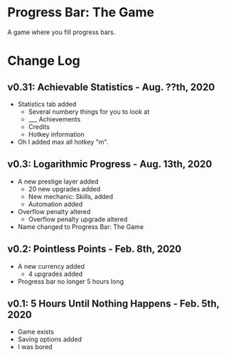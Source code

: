 # Progress Bar: The Game
A game where you fill progress bars.

# Change Log
## v0.31: Achievable Statistics - Aug. ??th, 2020
* Statistics tab added
  * Several numbery things for you to look at
  * ___ Achievements
  * Credits
  * Hotkey information
* Oh I added max all hotkey "m".
## v0.3: Logarithmic Progress - Aug. 13th, 2020
* A new prestige layer added
  * 20 new upgrades added
  * New mechanic: Skills, added
  * Automation added
* Overflow penalty altered
  * Overflow penalty upgrade altered
* Name changed to Progress Bar: The Game
## v0.2: Pointless Points - Feb. 8th, 2020
* A new currency added
  * 4 upgrades added
* Progress bar no longer 5 hours long
## v0.1: 5 Hours Until Nothing Happens - Feb. 5th, 2020
* Game exists
* Saving options added
* I was bored
